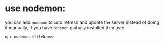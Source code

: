 # use nodemon:

you can add `nodemon` to auto refresh and update the server instead of doing it manually, if you have `nodemon` globally installed then use:

```powershell
npx nodemon <fileName>
```

